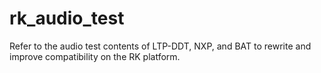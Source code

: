 # rk_audio_test
Refer to the audio test contents of LTP-DDT, NXP, and BAT to rewrite and improve compatibility on the RK platform.
